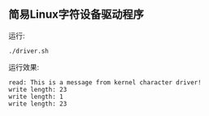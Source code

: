## 简易Linux字符设备驱动程序

运行:

```shell
./driver.sh
```

运行效果:

```
read: This is a message from kernel character driver! 
write length: 23
write length: 1
write length: 23
```

